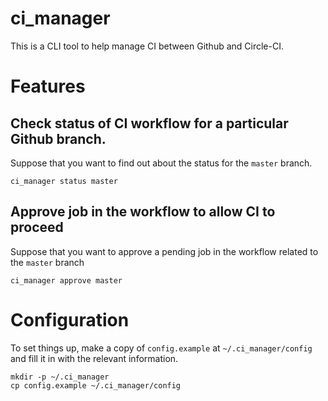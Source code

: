 # ci_manager
This is a CLI tool to help manage CI between Github and Circle-CI. 

# Features
## Check status of CI workflow for a particular Github branch.
Suppose that you want to find out about the status for the `master` branch.
```
ci_manager status master
```

## Approve job in the workflow to allow CI to proceed
Suppose that you want to approve a pending job in the workflow related to the `master` branch
```
ci_manager approve master
```

# Configuration
To set things up, make a copy of `config.example` at `~/.ci_manager/config` and fill it in with the relevant information.
```
mkdir -p ~/.ci_manager
cp config.example ~/.ci_manager/config
```
